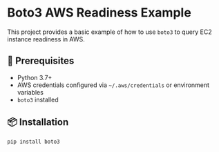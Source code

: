 # Boto3 AWS Readiness Example

This project provides a basic example of how to use `boto3` to query EC2 instance readiness in AWS.

## 🔧 Prerequisites

- Python 3.7+
- AWS credentials configured via `~/.aws/credentials` or environment variables
- `boto3` installed

## 📦 Installation

```bash
pip install boto3
```
